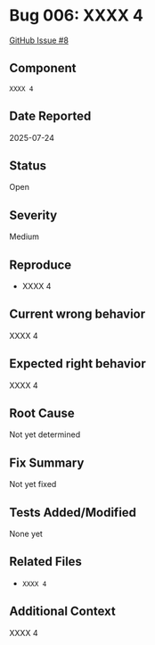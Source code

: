# Bug 006: XXXX 4

[GitHub Issue #8](https://github.com/JorgeRojo/slack-bitbucket-merge-control-chrome-extension/issues/8)

## Component

`XXXX 4`

## Date Reported

2025-07-24

## Status

Open

## Severity

Medium

## Reproduce

- XXXX 4

## Current wrong behavior

XXXX 4

## Expected right behavior

XXXX 4

## Root Cause

Not yet determined

## Fix Summary

Not yet fixed

## Tests Added/Modified

None yet

## Related Files

- `XXXX 4`

## Additional Context

XXXX 4

